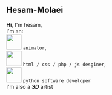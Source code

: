 ## Hesam-Molaei
**Hi**, I'm hesam,  
I'm an: <br>
<img src="https://cdn.jsdelivr.net/gh/devicons/devicon/icons/blender/blender-original.svg" width="40" height="40"/>
`animator`,
<br> <img src="https://cdn.jsdelivr.net/gh/devicons/devicon/icons/html5/html5-original.svg" width="40" height="40"/>
`html / css / php / js desginer`,
<br> <img src="https://cdn.jsdelivr.net/gh/devicons/devicon/icons/python/python-original.svg" width="40" height="40"/>
`python software developer`
<br> I'm also a ***3D***
artist
